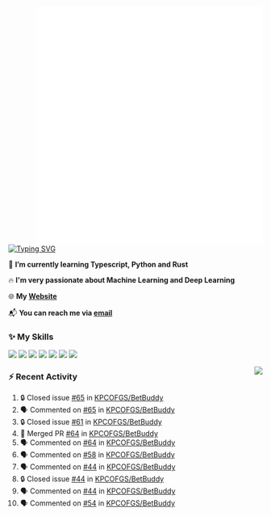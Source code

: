 <img align="right" width="450" src="github-metrics.svg">

[![Typing SVG](https://readme-typing-svg.herokuapp.com?duration=2500&vCenter=true&width=200&height=40&lines=Hello+World+👋)](https://git.io/typing-svg)

🌱 **I’m currently learning Typescript, Python and Rust**

🔥 **I'm very passionate about Machine Learning and Deep Learning**

🌐 **My [Website](https://kpcofgs.github.io/)**

📬 **You can reach me via [email](mailto:shixian_sheng-2@protonmail.com)**

### ✨ **My Skills**

[![](https://img.shields.io/badge/LinuxMint-47A248?style=flat-square&logo=linuxmint&logoColor=fff)](https://linuxmint.com/)
[![](https://img.shields.io/badge/MXLinux-000000?style=flat-square&logo=mxlinux&logoColor=fff)](https://mxlinux.org/)
[![](https://img.shields.io/badge/Windows11-0078d6?style=flat-square&logo=windows&logoColor=fff)](https://www.microsoft.com/software-download/windows11)
![](https://img.shields.io/badge/Python-3572A5?style=flat-square&logo=python&logoColor=white)
![](https://img.shields.io/badge/HTML-E34C26?style=flat-square&logo=html5&logoColor=white)
![](https://img.shields.io/badge/CSS-563D7C?style=flat-square&logo=css3&logoColor=white)
![](https://img.shields.io/badge/TypeScript-3178C6?style=flat-square&logo=typescript&logoColor=white)

<a>
    <img align="right" height=210px src="https://github-readme-stats.vercel.app/api?username=KPCOFGS&theme=tokyonight&show_icons=true&show=prs_merged">
</a>

### ⚡ **Recent Activity**
<!--START_SECTION:activity-->
1. 🔒 Closed issue [#65](https://github.com/KPCOFGS/BetBuddy/issues/65) in [KPCOFGS/BetBuddy](https://github.com/KPCOFGS/BetBuddy)
2. 🗣 Commented on [#65](https://github.com/KPCOFGS/BetBuddy/issues/65#issuecomment-2541499492) in [KPCOFGS/BetBuddy](https://github.com/KPCOFGS/BetBuddy)
3. 🔒 Closed issue [#61](https://github.com/KPCOFGS/BetBuddy/issues/61) in [KPCOFGS/BetBuddy](https://github.com/KPCOFGS/BetBuddy)
4. 🎉 Merged PR [#64](https://github.com/KPCOFGS/BetBuddy/pull/64) in [KPCOFGS/BetBuddy](https://github.com/KPCOFGS/BetBuddy)
5. 🗣 Commented on [#64](https://github.com/KPCOFGS/BetBuddy/pull/64#issuecomment-2536997614) in [KPCOFGS/BetBuddy](https://github.com/KPCOFGS/BetBuddy)
6. 🗣 Commented on [#58](https://github.com/KPCOFGS/BetBuddy/issues/58#issuecomment-2525355689) in [KPCOFGS/BetBuddy](https://github.com/KPCOFGS/BetBuddy)
7. 🗣 Commented on [#44](https://github.com/KPCOFGS/BetBuddy/issues/44#issuecomment-2525347516) in [KPCOFGS/BetBuddy](https://github.com/KPCOFGS/BetBuddy)
8. 🔒 Closed issue [#44](https://github.com/KPCOFGS/BetBuddy/issues/44) in [KPCOFGS/BetBuddy](https://github.com/KPCOFGS/BetBuddy)
9. 🗣 Commented on [#44](https://github.com/KPCOFGS/BetBuddy/issues/44#issuecomment-2525307022) in [KPCOFGS/BetBuddy](https://github.com/KPCOFGS/BetBuddy)
10. 🗣 Commented on [#54](https://github.com/KPCOFGS/BetBuddy/issues/54#issuecomment-2523827096) in [KPCOFGS/BetBuddy](https://github.com/KPCOFGS/BetBuddy)
<!--END_SECTION:activity-->
